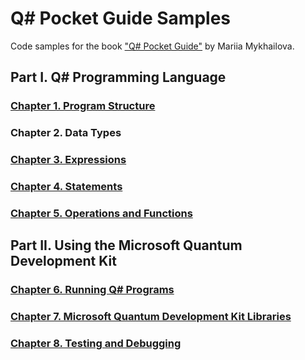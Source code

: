 # Q# Pocket Guide Samples
Code samples for the book ["Q# Pocket Guide"](https://www.oreilly.com/library/view/q-pocket-guide/9781098108854/) by Mariia Mykhailova.

## Part I. Q# Programming Language

### [Chapter 1. Program Structure](./samples/chapter%201)

### Chapter 2. Data Types

### [Chapter 3. Expressions](./samples/chapter%203)

### [Chapter 4. Statements](./samples/chapter%204)

### [Chapter 5. Operations and Functions](./samples/chapter%205)


## Part II. Using the Microsoft Quantum Development Kit

### [Chapter 6. Running Q# Programs](./samples/chapter%206)

### [Chapter 7. Microsoft Quantum Development Kit Libraries](./samples/chapter%207)

### [Chapter 8. Testing and Debugging](./samples/chapter%208)

